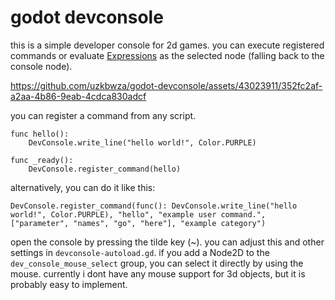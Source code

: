 # godot devconsole
this is a simple developer console for 2d games. you can execute registered commands or evaluate [Expressions](https://docs.godotengine.org/en/stable/tutorials/scripting/evaluating_expressions.html) as the selected node (falling back to the console node).

https://github.com/uzkbwza/godot-devconsole/assets/43023911/352fc2af-a2aa-4b86-9eab-4cdca830adcf

you can register a command from any script.

	func hello():
		DevConsole.write_line("hello world!", Color.PURPLE)
		
	func _ready():
		DevConsole.register_command(hello)

alternatively, you can do it like this:
	
	DevConsole.register_command(func(): DevConsole.write_line("hello world!", Color.PURPLE), "hello", "example user command.", ["parameter", "names", "go", "here"], "example category")

open the console by pressing the tilde key (~). you can adjust this and other settings in `devconsole-autoload.gd`. if you add a Node2D to the `dev_console_mouse_select` group, you can select it directly by using the mouse.
currently i dont have any mouse support for 3d objects, but it is probably easy to implement.

